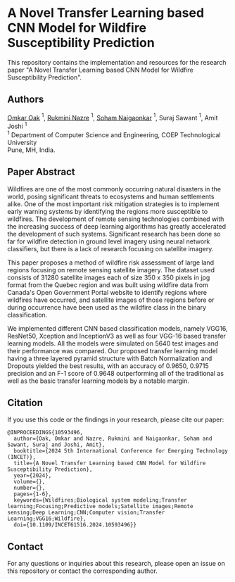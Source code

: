 # A Novel Transfer Learning based CNN Model for Wildfire Susceptibility Prediction

This repository contains the implementation and resources for the research paper "A Novel Transfer Learning based CNN Model for Wildfire Susceptibility Prediction".

## Authors

[Omkar Oak](https://github.com/omkarsoak) $^1$, [Rukmini Nazre](https://github.com/rukmini-17) $^1$, [Soham Naigaonkar](https://github.com/s0hamn) $^1$, Suraj Sawant $^1$, Amit Joshi $^1$ <br>
$^1$ Department of Computer Science and Engineering, COEP Technological University <br>
Pune, MH, India. <br>

## Paper Abstract

Wildfires are one of the most commonly occurring natural disasters in the world, posing significant threats to ecosystems and human settlements alike. One of the most important risk mitigation strategies is to implement early warning systems by identifying the regions more susceptible to wildfires. The development of remote sensing technologies combined with the increasing success of deep learning algorithms has greatly accelerated the development of such systems. Significant research has been done so far for wildfire detection in ground level imagery using neural network classifiers, but there is a lack of research focusing on satellite imagery. 

This paper proposes a method of wildfire risk assessment of large land regions focusing on remote sensing satellite imagery. The dataset used consists of 31280 satellite images each of size 350 x 350 pixels in jpg format from the Quebec region and was built using wildfire data from Canada's Open Government Portal website to identify regions where wildfires have occurred, and satellite images of those regions before or during occurrence have been used as the wildfire class in the binary classification. 

We implemented different CNN based classification models, namely VGG16, ResNet50, Xception and InceptionV3 as well as four VGG-16 based transfer learning models. All the models were simulated on 5640 test images and their performance was compared. Our proposed transfer learning model having a three layered pyramid structure with Batch Normalization and Dropouts yielded the best results, with an accuracy of 0.9650, 0.9715 precision and an F-1 score of 0.9648 outperforming all of the traditional as well as the basic transfer learning models by a notable margin.

## Citation

If you use this code or the findings in your research, please cite our paper:

```
@INPROCEEDINGS{10593496,
  author={Oak, Omkar and Nazre, Rukmini and Naigaonkar, Soham and Sawant, Suraj and Joshi, Amit},
  booktitle={2024 5th International Conference for Emerging Technology (INCET)}, 
  title={A Novel Transfer Learning based CNN Model for Wildfire Susceptibility Prediction}, 
  year={2024},
  volume={},
  number={},
  pages={1-6},
  keywords={Wildfires;Biological system modeling;Transfer learning;Focusing;Predictive models;Satellite images;Remote sensing;Deep Learning;CNN;Computer vision;Transfer Learning;VGG16;Wildfire},
  doi={10.1109/INCET61516.2024.10593496}}
```

## Contact

For any questions or inquiries about this research, please open an issue on this repository or contact the corresponding author.
